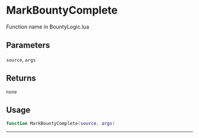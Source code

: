 # MarkBountyComplete
Function name in BountyLogic.lua
## Parameters
`source`, `args`
## Returns
`none`
## Usage
```lua
function MarkBountyComplete(source, args)
```
---
